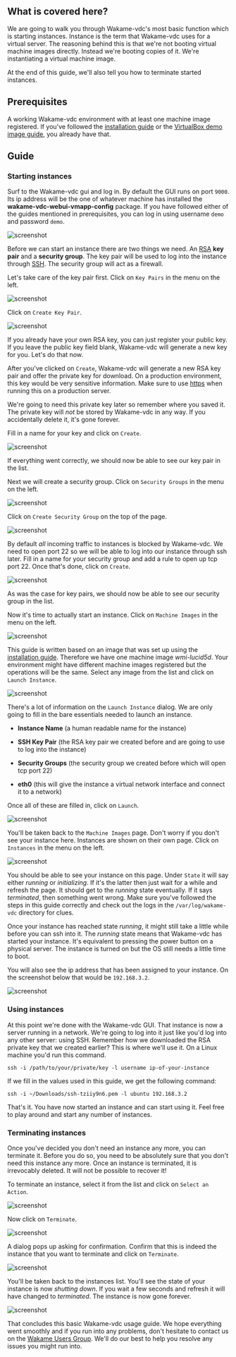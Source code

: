 ## What is covered here?

We are going to walk you through Wakame-vdc's most basic function which is starting instances. Instance is the term that Wakame-vdc uses for a virtual server. The reasoning behind this is that we're not booting virtual machine images directly. Instead we're booting copies of it. We're instantiating a virtual machine image.

At the end of this guide, we'll also tell you how to terminate started instances.

## Prerequisites

A working Wakame-vdc environment with at least one machine image registered. If you've followed the [installation guide](../installation.md) or the [VirtualBox demo image guide](http://wakameusersgroup.org/demo_image.html), you already have that.

## Guide

### Starting instances

Surf to the Wakame-vdc gui and log in. By default the GUI runs on port `9000`. Its ip address will be the one of whatever machine has installed the **wakame-vdc-webui-vmapp-config** package. If you have followed either of the guides mentioned in prerequisites, you can log in using username `demo` and password `demo`.

![screenshot](../img/usage/01_login.png)

Before we can start an instance there are two things we need. An [RSA](http://en.wikipedia.org/wiki/RSA_(cryptosystem)) **key pair** and a **security group**. The key pair will be used to log into the instance through [SSH](http://en.wikipedia.org/wiki/Secure_Shell). The security group will act as a firewall.

Let's take care of the key pair first. Click on `Key Pairs` in the menu on the left.

![screenshot](../img/usage/02_dashboard_key_pairs.png)

Click on `Create Key Pair`.

![screenshot](../img/usage/03_keypairs_create_key.png)

If you already have your own RSA key, you can just register your public key. If you leave the public key field blank, Wakame-vdc will generate a new key for you. Let's do that now.

After you've clicked on `Create`, Wakame-vdc will generate a new RSA key pair and offer the private key for download. On a production environment, this key would be very sensitive information. Make sure to use [https](http://en.wikipedia.org/wiki/HTTP_Secure) when running this on a production server.

We're going to need this private key later so remember where you saved it. The private key will *not* be stored by Wakame-vdc in any way. If you accidentally delete it, it's gone forever.

Fill in a name for your key and click on `Create`.

![screenshot](../img/usage/04_keypairs_dialog.png)

If everything went correctly, we should now be able to see our key pair in the list.

Next we will create a security group. Click on `Security Groups` in the menu on the left.

![screenshot](../img/usage/05_keypairs_show_pair.png)

Click on `Create Security Group` on the top of the page.

![screenshot](../img/usage/06_security_groups_create.png)

By default *all* incoming traffic to instances is blocked by Wakame-vdc. We need to open port 22 so we will be able to log into our instance through ssh later. Fill in a name for your security group and add a rule to open up tcp port 22. Once that's done, click on `Create`.

![screenshot](../img/usage/07_security_groups_dialog.png)

As was the case for key pairs, we should now be able to see our security group in the list.

Now it's time to actually start an instance. Click on `Machine Images` in the menu on the left.

![screenshot](../img/usage/08_security_groups_show.png)

This guide is written based on an image that was set up using the [installation guide](../installation.md). Therefore we have one machine image *wmi-lucid5d*. Your environment might have different machine images registered but the operations will be the same. Select any image from the list and click on `Launch Instance`.

![screenshot](../img/usage/09_machine_images_launch.png)

There's a lot of information on the `Launch Instance` dialog. We are only going to fill in the bare essentials needed to launch an instance.

* **Instance Name** (a human readable name for the instance)

* **SSH Key Pair** (the RSA key pair we created before and are going to use to log into the instance)

* **Security Groups** (the security group we created before which will open tcp port 22)

* **eth0** (this will give the instance a virtual network interface and connect it to a network)

Once all of these are filled in, click on `Launch`.

![screenshot](../img/usage/10_launch_instance_dialog.png)

You'll be taken back to the `Machine Images` page. Don't worry if you don't see your instance here. Instances are shown on their own page. Click on `Instances` in the menu on the left.

![screenshot](../img/usage/11_machine_images_after_create.png)

You should be able to see your instance on this page. Under `State` it will say either *running* or *initializing*. If it's the latter then just wait for a while and refresh the page. It should get to the *running* state eventually. If it says *terminated*, then something went wrong. Make sure you've followed the steps in this guide correctly and check out the logs in the `/var/log/wakame-vdc` directory for clues.

Once your instance has reached state *running*, it might still take a little while before you can ssh into it. The *running* state means that Wakame-vdc has started your instance. It's equivalent to pressing the power button on a physical server. The instance is turned on but the OS still needs a little time to boot.

You will also see the ip address that has been assigned to your instance. On the screenshot below that would be `192.168.3.2`.

![screenshot](../img/usage/12_instances.png)

### Using instances

At this point we're done with the Wakame-vdc GUI. That instance is now a server running in a network. We're going to log into it just like you'd log into any other server: using SSH. Remember how we downloaded the RSA private key that we created earlier? This is where we'll use it. On a Linux machine you'd run this command.

    ssh -i /path/to/your/private/key -l username ip-of-your-instance

If we fill in the values used in this guide, we get the following command:

    ssh -i ~/Downloads/ssh-tziiy9n6.pem -l ubuntu 192.168.3.2

That's it. You have now started an instance and can start using it. Feel free to play around and start any number of instances.

### Terminating instances

Once you've decided you don't need an instance any more, you can terminate it. Before you do so, you need to be absolutely sure that you don't need this instance any more. Once an instance is terminated, it is irrevocably deleted. It will not be possible to recover it!

To terminate an instance, select it from the list and click on `Select an Action`.

![screenshot](../img/usage/13_select_an_action.png)

Now click on `Terminate`.

![screenshot](../img/usage/14_terminate.png)

A dialog pops up asking for confirmation. Confirm that this is indeed the instance that you want to terminate and click on `Terminate`.

![screenshot](../img/usage/15_terminate_dialog.png)

You'll be taken back to the instances list. You'll see the state of your instance is now *shutting down*. If you wait a few seconds and refresh it will have changed to *terminated*. The instance is now gone forever.

![screenshot](../img/usage/16_terminated.png)

That concludes this basic Wakame-vdc usage guide. We hope everything went smoothly and if you run into any problems, don't hesitate to contact us on the [Wakame Users Group](https://groups.google.com/forum/?hl=en-GB#!forum/wakame-ug). We'll do our best to help you resolve any issues you might run into.

